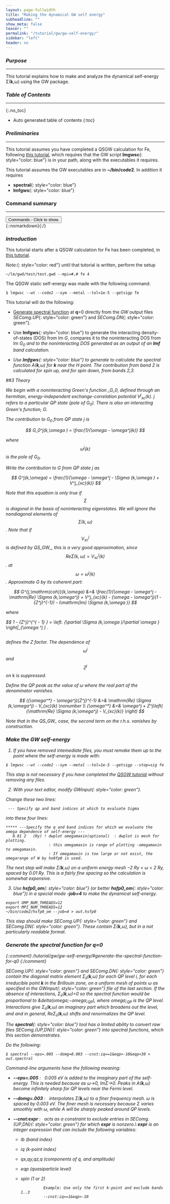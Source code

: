 ```yaml
---
layout: page-fullwidth
title: "Making the dynamical GW self energy"
subheadline: ""
show_meta: false
teaser: ""
permalink: "/tutorial/gw/gw-self-energy/"
sidebar: "left"
header: no
---
```


### _Purpose_
_____________________________________________________________


This tutorial explains how to make and analyze the dynamical self-energy &Sigma;(<b>k</b>,&omega;) using the GW package.

### _Table of Contents_
_____________________________________________________________

{:.no_toc}
*  Auto generated table of contents
{:toc}


### _Preliminaries_
_____________________________________________________________


This tutorial assumes you have completed a QSGW calculation for Fe, following [this tutorial](xxx),
which requires that the GW script **lmgwsc**{: style="color: blue"} is in your path, along with
the executables it requires.  

This tutorial assumes the GW executables are in **~/bin/code2**.
In addition it requires 

+ **spectral**{: style="color: blue"}
+ **lmfgws**{: style="color: blue"}

### Command summary
________________________________________________________________________________________________
<div onclick="elm = document.getElementById('foobar'); if(elm.style.display == 'none') elm.style.display = 'block'; else elm.style.display = 'none';"><button type="button" class="button tiny radius">Commands - Click to show.</button></div>
{::nomarkdown}<div style="display:none;margin:0px 25px 0px 25px;"id="foobar">{:/}

    ... to be finished

[//]: # (    $ lmf si --band:fn=syml; cp bnds.si bnds-lda.si        #calculate QSGW band structure )
[//]: # (    $ lmf si --band:fn=syml; cp bnds.si bnds-lda.si        #calculate LDA band structure )

{::nomarkdown}</div>{:/}


### _Introduction_

This tutorial starts after a QSGW calculation for Fe has been completed, in [this tutorial](xxx).

_Note:_{: style="color: red"} until that tutorial is written, perform the setup

~~~
~/lm/gwd/test/test.gwd --mpi=#,# fe 4
~~~

The QSGW static self-energy was made with the following command:

~~~
$ lmgwsc --wt --code2 --sym --metal --tol=1e-5 --getsigp fe
~~~

This tutorial will do the following:

+ [Generate spectral function](/tutorial/gw/gw-self-energy/#generate-the-spectral-function-for-q0) at **q**=0 directly from the _GW_ output
  files _SEComg.UP_{: style="color: green"} and _SEComg.DN_{: style="color: green"}.

+ Use **lmfgws**{: style="color: blue"} to generate the interacting density-of-states (DOS) from Im _G_, compares it to the noninteracting
  DOS from Im <i>G<sub>0</sub> and to the noninteracting DOS generated as an output of an **lmf** band calculation.

+ Use **lmfgws**{: style="color: blue"} to generate to calculate the spectral function <i>A</i>(<b>k</b>,&omega;) for <b>k</b> near the H point.
  The contribution from band 2 is calculated for spin up, and for spin down, from bands 2,3.

##3 _Theory_

We begin with a noninteracting Green's function _G_0, defined through an hermitian, energy-independent exchange-correlation potential
_V<sup>j</sup><sub>xc</sub>_(_k_).  _j_ refers to a particular QP state (pole of _G_<sub>0</sub>).  There is also an interacting Green's function, _G_.
 
The contribution to $G_0$ from QP state $j$ is

$$ G_0^j(k,\omega ) = \frac{1}{\omega  - \omega^j(k)} $$

where $$\omega^j(k)$$ is the pole of _G_<sub>0</sub>.

Write the contribution to _G_ from QP state _j_ as

$$ G^j(k,\omega) = \frac{1}{\omega  - \omega^j - \Sigma (k,\omega ) + V^j_{xc}(k)} $$

Note that this equation is only true if $$\Sigma$$ is
diagonal in the basis of noninteracting eigenstates.  We will
ignore the nondiagonal elements of $$\Sigma(k,\omega)$$.  Note that
if $$V^j_{xc}$$ is defined by QS_GW_, this is a very good
approximation, since $${\mathrm{Re}\Sigma (k,\omega ){=}V^j_{xc}(k)}$$.
at $$\omega{=}\omega^j(k)$$.  Approximate _G_ by its coherent part:

$$
G^{j,\mathrm{coh}}(k,\omega) &=& 
\frac{1}{\omega  - \omega^j - \mathrm{Re} \Sigma (k,\omega^j) +
    V^j_{xc}(k) - (\omega  - \omega^j)(1 - {Z^j}^{-1}) - i\mathrm{Im} \Sigma (k,\omega )}
$$

where 

$$
1 - {Z^j}^{^{ - 1} }  = \left. {\partial \Sigma (k,\omega )/\partial \omega } \right|_{\omega ^j } .
##

defines the _Z_ factor.  The dependence of $${\omega^j}$$ and $${Z^j}$$ on $k$ is suppressed.

Define the QP peak as the value of $\omega$ where the real part of the denominator vanishes.

$$
({\omega^*} - \omega^j){Z^j}^{-1} &=&  \mathrm{Re} \Sigma
 (k,\omega^j) - V_{xc}(k) \nonumber \\
 {\omega^*} &=& \omega^j + Z^j\left( {\mathrm{Re} \Sigma (k,\omega^j) - V_{xc}(k)} \right)
$$

Note that in the QS_GW_ case, the second term on the r.h.s. vanishes by construction.

### _Make the GW self-energy_

1. If you have removed intemediate files, you must remake them up to the point where the self-energy is made with:

~~~
$ lmgwsc --wt --code2 --sym --metal --tol=1e-5 --getsigp --stop=sig fe
~~~

This step is not necessary if you have completed the [QSGW tutorial](xxx) without removing any files.

2. With your text editor, modify _GWinput_{: style="color: green"}.

Change these two lines:

~~~
 --- Specify qp and band indices at which to evaluate Sigma

~~~

into these four lines:

~~~
***** ---Specify the q and band indices for which we evaluate the omega dependence of self-energy ---
   0.01 2   (Ry) ! dwplot omegamaxin(optional)  : dwplot is mesh for plotting.
                   : this omegamaxin is range of plotting -omegamaxin to omegamaxin.
                   : If omegamaxin is too large or not exist, the omegarange of W by hx0fp0 is used.
~~~

The next step will make &Sigma;(<b>k</b>,&omega;) on a uniform energy mesh &minus;2 Ry < &omega; < 2 Ry, spaced by 0.01 Ry.  This is a
fairly fine spacing so the calculation is somewhat expensive.

3. Use **hsfp0\_om**{: style="color: blue"} (or better **hsfp0\_om**{: style="color: blue"}) in a special mode **-job=4** to make the dynamical self-energy.

~~~
export OMP_NUM_THREADS=12
export MPI_NUM_THREADS=12
~/bin/code2/hsfp0_om --job=4 > out.hsfp0
~~~
	
This step should make _SEComg.UP_{: style="color: green"} and _SEComg.DN_{: style="color: green"}.  These contain &Sigma;(<b>k</b>,&omega;), but 
in a not particularly readable format.

### _Generate the spectral function for q=0_
{::comment}
/tutorial/gw/gw-self-energy/#generate-the-spectral-function-for-q0
{:/comment}

_SEComg.UP_{: style="color: green"} and _SEComg.DN_{: style="color: green"} contain the diagonal matrix element &Sigma;<sub><i>ii</i></sub>(<b>k</b>,&omega;)
 for each QP level <i>i</i>, for each irreducible point <b>k</b> in the Brillouin zone, on a uniform mesh of points &omega; as specified in
the _GWinput_{: style="color: green"} file of the last section.  If the absence of interactions, &Sigma;<sub><i>ii</i></sub>(<b>k</b>,&omega;)=0
so the spectral function would be proportional to &delta(omega;&minus;omega;<sub>QP</sub>), where omega;<sub>QP</sub> is the QP level.
Interactions give &Sigma;<sub><i>ii</i></sub>(<b>k</b>,&omega;) an imaginary part which broadens out the level, and 
and in general, Re&Sigma;<sub><i>ii</i></sub>(<b>k</b>,&omega;) shifts and renormalizes the QP level.



The **spectral**{: style="color: blue"} tool has a limited ability to convert raw files _SEComg.{UP,DN}_{: style="color: green"} into spectral functions,
which this section demonstrates.

Do the following:


~~~
$ spectral --eps=.005 --domg=0.003 --cnst:iq==1&eqp>-10&eqp<30 > out.spectral
~~~

Command-line arguments have the following meaning:

+ **--eps=.005** : &nbsp; 0.005 eV is added to the imaginary part of the self-energy. This is needed because as &omega;&rarr;0, Im&Sigma;&rarr;0. Peaks in
  <i>A</i>(<b>k</b>,&omega;) become infinitely sharp for QP levels near the Fermi level.
  
+ **--domg=.003** : &nbsp; interpolates &Sigma;(<b>k</b>,&omega;) to a finer frequency mesh.
   &omega; is spaced by 0.003 eV.  The finer mesh is necessary because &Sigma; varies smoothly with &omega;, while <i>A</i> will be sharply
   peaked around QP levels.
   
+ **--cnst:<i>expr</i>** : &nbsp;  acts as a constraint to exclude entries in _SEComg.{UP,DN}_{: style="color: green"} for which **_expr_** is nonzero.\\
  **<i>expr</i>** is an integer expression that can include the following variables:
  + ib (band index)
  + iq (k-point index)
  + qx,qy,qz,q (components of q, and amplitude)
  + eqp (quasiparticle level)
  + spin (1 or 2)

                  Example: Use only the first k-point and exclude bands 1..3
                  --cnst:iq==1&eqp>-10


